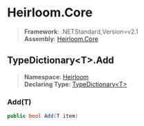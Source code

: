 # Heirloom.Core

> **Framework**: .NETStandard,Version=v2.1  
> **Assembly**: [Heirloom.Core][0]  

## TypeDictionary\<T>.Add

> **Namespace**: [Heirloom][0]  
> **Declaring Type**: [TypeDictionary\<T>][1]  

### Add(T)

```cs
public bool Add(T item)
```

[0]: ../../../Heirloom.Core.md
[1]: ../TypeDictionary[T].md
